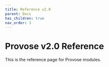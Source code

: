 ```yaml
---
title: Reference v2.0
parent: Docs
has_children: true
nav_order: 3
---
```


# Provose v2.0 Reference

This is the reference page for Provose modules.
